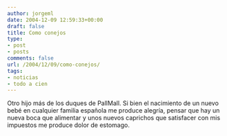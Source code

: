 ```yaml
---
author: jorgeml
date: 2004-12-09 12:59:33+00:00
draft: false
title: Como conejos
type: 
- post
- posts
comments: false
url: /2004/12/09/como-conejos/
tags:
- noticias
- todo a cien
---
```


Otro hijo más de los duques de PallMall. Si bien el nacimiento de un nuevo bebé en cualquier familia española me produce alegría, pensar que hay un nueva boca que alimentar y unos nuevos caprichos que satisfacer con mis impuestos me produce dolor de estomago.

